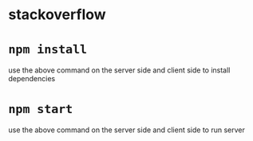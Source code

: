 # stackoverflow

# `npm install`

use the above command on the server side and client side to install dependencies

# `npm start`

use the above command on the server side and client side to run server
